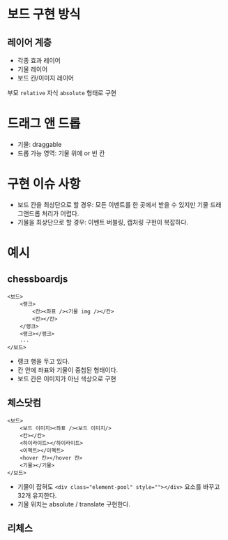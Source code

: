 # 보드 구현 방식

## 레이어 계층

- 각종 효과 레이어
- 기물 레이어
- 보드 칸/이미지 레이어

부모 `relative` 자식 `absolute` 형태로 구현

# 드래그 앤 드롭

- 기물: draggable
- 드롭 가능 영역: 기물 위에 or 빈 칸

# 구현 이슈 사항

- 보드 칸을 최상단으로 할 경우: 모든 이벤트를 한 곳에서 받을 수 있지만 기물 드래그앤드롭 처리가 어렵다.
- 기물을 최상단으로 할 경우: 이벤트 버블링, 캡처링 구현이 복잡하다.

# 예시

## chessboardjs

```
<보드>
    <랭크>
        <칸><좌표 /><기물 img /></칸>
        <칸></칸>
    </랭크>
    <랭크></랭크>
    ...
</보드>
```

- 랭크 행을 두고 있다.
- 칸 안에 좌표와 기물이 중첩된 형태이다.
- 보드 칸은 이미지가 아닌 색상으로 구현

## 체스닷컴

```
<보드>
    <보드 이미지><좌표 /><보드 이미지/>
    <칸></칸>
    <하이라이트></하이라이트>
    <이펙트></이펙트>
    <hover 칸></hover 칸>
    <기물></기물>
</보드>
```

- 기물이 잡혀도 `<div class="element-pool" style=""></div>` 요소를 바꾸고 32개 유지한다.
- 기물 위치는 absolute / translate 구현한다.

## 리체스
